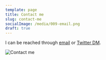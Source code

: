 ```yaml
---
template: page
title: Contact me
slug: contact-me
socialImage: /media/009-email.png
draft: true
---
```

I can be reached through [email](emailto:alyssa@seventeensierra.com) or [Twitter DM](https://twitter.com/its_a_lisa). 

![Contact me](/media/009-email.png)